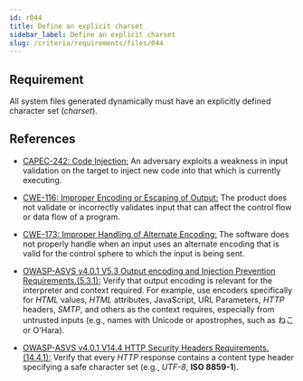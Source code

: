 ```yaml
---
id: r044
title: Define an explicit charset
sidebar_label: Define an explicit charset
slug: /criteria/requirements/files/044
---
```


## Requirement

All system files generated dynamically
must have an explicitly defined character set
(*charset*).

## References

- [CAPEC-242: Code Injection:](http://capec.mitre.org/data/definitions/242.html)
An adversary exploits a weakness
in input validation on the target
to inject new code into that
which is currently executing.

- [CWE-116: Improper Encoding or Escaping of Output:](https://cwe.mitre.org/data/definitions/116.html)
The product does not validate
or incorrectly validates input
that can affect the control flow
or data flow of a program.

- [CWE-173: Improper Handling of Alternate Encoding:](https://cwe.mitre.org/data/definitions/173.html)
The software does not properly handle
when an input uses an alternate encoding
that is valid for the control sphere
to which the input is being sent.

- [OWASP-ASVS v4.0.1 V5.3 Output encoding and Injection Prevention Requirements.(5.3.1):](https://owasp.org/www-pdf-archive/OWASP_Application_Security_Verification_Standard_4.0-en.pdf)
Verify that output encoding
is relevant for the interpreter
and context required.
For example,
use encoders specifically for *HTML* values,
*HTML* attributes, JavaScript, URL Parameters,
*HTTP* headers, *SMTP*,
and others as the context requires,
especially from untrusted inputs
(e.g., names with Unicode or apostrophes,
such as ねこ or O'Hara).

- [OWASP-ASVS v4.0.1 V14.4 HTTP Security Headers Requirements.(14.4.1):](https://owasp.org/www-pdf-archive/OWASP_Application_Security_Verification_Standard_4.0-en.pdf)
Verify that every *HTTP* response
contains a content type header
specifying a safe character set
(e.g., *UTF-8*, **ISO 8859-1**).
